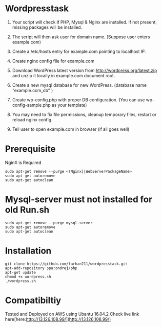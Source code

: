 # Wordpresstask

1) Your script will check if PHP, Mysql & Nginx are installed. If not present, missing packages will be installed.

2) The script will then ask user for domain name. (Suppose user enters example.com)

3) Create a /etc/hosts entry for example.com pointing to localhost IP.

4) Create nginx config file for example.com

5) Download WordPress latest version from http://wordpress.org/latest.zip and unzip it locally in example.com document root.

6) Create a new mysql database for new WordPress. (database name “example.com_db” )

7) Create wp-config.php with proper DB configuration. (You can use wp-config-sample.php as your template)

8) You may need to fix file permissions, cleanup temporary files, restart or reload nginx config.

9) Tell user to open example.com in browser (if all goes well)


# Prerequisite

NginX is Required 
```
sudo apt-get remove --purge <!Nginx||WebServerPackageName>
sudo apt-get autoremove
sudo apt-get autoclean
```
# Mysql-server must not installed for old Run.sh
```
sudo apt-get remove --purge mysql-server 
sudo apt-get autoremove
sudo apt-get autoclean
```

# Installation 
```
git clone https://github.com/farhan711/wordpresstask.git
apt-add-repository ppa:ondrej/php
apt-get update
chmod +x wordpress.sh
./wordpress.sh
```

# Compatibiltiy
Tested and Deployed on AWS using Ubantu 16.04.2 
Check live link here[here:http://13.126.108.99/](http://13.126.108.99/) 
